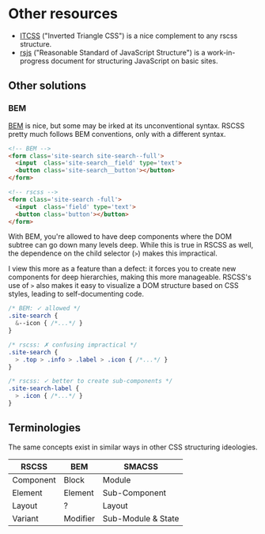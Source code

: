 # Other resources

 * [ITCSS](https://speakerdeck.com/dafed/managing-css-projects-with-itcss#49) ("Inverted Triangle CSS") is a nice complement to any rscss structure.
 * [rsjs](http://ricostacruz.com/rsjs/) ("Reasonable Standard of JavaScript Structure") is a work-in-progress document for structuring JavaScript on basic sites.

Other solutions
---------------

### BEM
[BEM] is nice, but some may be irked at its unconventional syntax. RSCSS pretty much follows BEM conventions, only with a different syntax.

```html
<!-- BEM -->
<form class='site-search site-search--full'>
  <input  class='site-search__field' type='text'>
  <button class='site-search__button'></button>
</form>
```

```html
<!-- rscss -->
<form class='site-search -full'>
  <input  class='field' type='text'>
  <button class='button'></button>
</form>
```

With BEM, you're allowed to have deep components where the DOM subtree can go down many levels deep. While this is true in RSCSS as well, the dependence on the child selector (`>`) makes this impractical.

I view this more as a feature than a defect: it forces you to create new components for deep hierarchies, making this more manageable. RSCSS's use of `>` also makes it easy to visualize a DOM structure based on CSS styles, leading to self-documenting code.

<!-- TODO: illustration -->

```css
/* BEM: ✓ allowed */
.site-search {
  &--icon { /*...*/ }
}
```

```css
/* rscss: ✗ confusing impractical */
.site-search {
  > .top > .info > .label > .icon { /*...*/ }
}
```

```css
/* rscss: ✓ better to create sub-components */
.site-search-label {
  > .icon { /*...*/ }
}
```

## Terminologies

The same concepts exist in similar ways in other CSS structuring ideologies.

| RSCSS     | BEM      | SMACSS        |
| ---       | ---      | ---           |
| Component | Block    | Module        |
| Element   | Element  | Sub-Component |
| Layout    | ?        | Layout        |
| Variant   | Modifier | Sub-Module & State |

[BEM]: http://bem.info/
[Smacss]: https://smacss.com/
